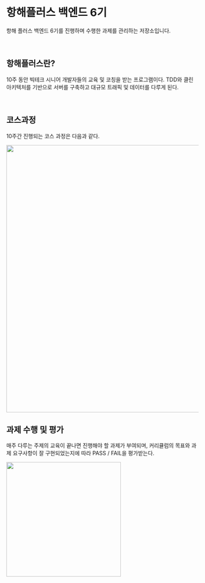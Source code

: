 # 항해플러스 백엔드 6기

항해 플러스 백엔드 6기를 진행하며 수행한 과제를 관리하는 저장소입니다.

<br>

항해플러스란?
---
10주 동안 빅테크 시니어 개발자들의 교육 및 코칭을 받는 프로그램이다. 
TDD와 클린 아키텍처를 기반으로 서버를 구축하고 대규모 트래픽 및 데이터를 다루게 된다.



<br>

코스과정
---
10주간 진행되는 코스 과정은 다음과 같다.

<img src="https://github.com/user-attachments/assets/2daccb01-914b-4ff3-81b0-ff1ec4146af3" width="700" height="">



<br>

과제 수행 및 평가
---
매주 다루는 주제의 교육이 끝나면 진행해야 할 과제가 부여되며, 커리큘럼의 목표와 과제 요구사항이 잘 구현되었는지에 따라 PASS / FAIL을 평가받는다.

<img src="https://github.com/user-attachments/assets/035af5be-6257-4a26-b37e-6978eb2ca894" width="300" height="">

<br><br>

